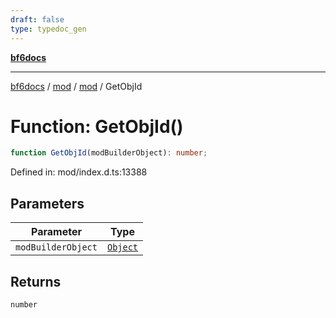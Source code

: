 ```yaml
---
draft: false
type: typedoc_gen
---
```


[**bf6docs**](../../../_index.md)

***

[bf6docs](../../../_index.md) / [mod](../../_index.md) / [mod](../_index.md) / GetObjId

# Function: GetObjId()

```ts
function GetObjId(modBuilderObject): number;
```

Defined in: mod/index.d.ts:13388

## Parameters

| Parameter | Type |
| ------ | ------ |
| `modBuilderObject` | [`Object`](../Object/_index.md) |

## Returns

`number`

